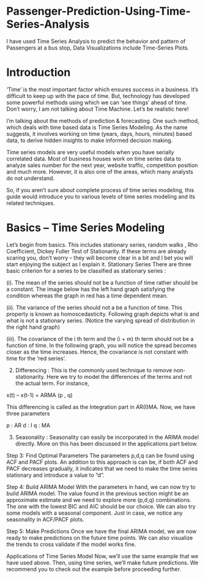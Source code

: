 # Passenger-Prediction-Using-Time-Series-Analysis
I have used Time Series Analysis to predict the behavior and pattern of Passengers at a bus stop, Data Visualizations include Time-Series Plots.
# Introduction

‘Time’ is the most important factor which ensures success in a business. It’s difficult to keep up with the pace of time.  But, technology has developed some powerful methods using which we can ‘see things’ ahead of time. Don’t worry, I am not talking about Time Machine. Let’s be realistic here!

I’m talking about the methods of prediction & forecasting. One such method, which deals with time based data is Time Series Modeling. As the name suggests, it involves working on time (years, days, hours, minutes) based data, to derive hidden insights to make informed decision making.

Time series models are very useful models when you have serially correlated data. Most of business houses work on time series data to analyze sales number for the next year, website traffic, competition position and much more. However, it is also one of the areas, which many analysts do not understand.

So, if you aren’t sure about complete process of time series modeling, this guide would introduce you to various levels of time series modeling and its related techniques.

# Basics – Time Series Modeling

Let’s begin from basics.  This includes stationary series, random walks , Rho Coefficient, Dickey Fuller Test of Stationarity. If these terms are already scaring you, don’t worry – they will become clear in a bit and I bet you will start enjoying the subject as I explain it.
Stationary Series
There are three basic criterion for a series to be classified as stationary series :

(i). The mean of the series should not be a function of time rather should be a constant. The image below has the left hand graph satisfying the condition whereas the graph in red has a time dependent mean.

(ii). The variance of the series should not a be a function of time. This property is known as homoscedasticity. Following graph depicts what is and what is not a stationary series. (Notice the varying spread of distribution in the right hand graph)

(iii). The covariance of the i th term and the (i + m) th term should not be a function of time. In the following graph, you will notice the spread becomes closer as the time increases. Hence, the covariance is not constant with time for the ‘red series’.

2. Differencing : This is the commonly used technique to remove non-stationarity. Here we try to model the differences of the terms and not the actual term. For instance,

x(t) – x(t-1) = ARMA (p ,  q)

This differencing is called as the Integration part in AR(I)MA. Now, we have three parameters

p : AR
d : I
q : MA

3. Seasonality : Seasonality can easily be incorporated in the ARIMA model directly. More on this has been discussed in the applications part below.

Step 3: Find Optimal Parameters
The parameters p,d,q can be found using  ACF and PACF plots. An addition to this approach is can be, if both ACF and PACF decreases gradually, it indicates that we need to make the time series stationary and introduce a value to “d”.

Step 4: Build ARIMA Model
With the parameters in hand, we can now try to build ARIMA model. The value found in the previous section might be an approximate estimate and we need to explore more (p,d,q) combinations. The one with the lowest BIC and AIC should be our choice. We can also try some models with a seasonal component. Just in case, we notice any seasonality in ACF/PACF plots.

Step 5: Make Predictions
Once we have the final ARIMA model, we are now ready to make predictions on the future time points. We can also visualize the trends to cross validate if the model works fine.

Applications of Time Series Model
Now, we’ll use the same example that we have used above. Then, using time series, we’ll make future predictions. We recommend you to check out the example before proceeding further.
